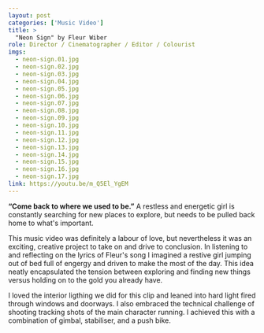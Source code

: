 ```yaml
---
layout: post
categories: ['Music Video']
title: >
  "Neon Sign" by Fleur Wiber
role: Director / Cinematographer / Editor / Colourist
imgs: 
  - neon-sign.01.jpg
  - neon-sign.02.jpg
  - neon-sign.03.jpg
  - neon-sign.04.jpg
  - neon-sign.05.jpg
  - neon-sign.06.jpg
  - neon-sign.07.jpg
  - neon-sign.08.jpg
  - neon-sign.09.jpg
  - neon-sign.10.jpg
  - neon-sign.11.jpg
  - neon-sign.12.jpg
  - neon-sign.13.jpg
  - neon-sign.14.jpg
  - neon-sign.15.jpg
  - neon-sign.16.jpg
  - neon-sign.17.jpg
link: https://youtu.be/m_Q5El_YgEM
---
```


**“Come back to where we used to be.”** A restless and energetic girl is constantly searching for new places to explore, but needs to be pulled back home to what's important.

This music video was definitely a labour of love, but nevertheless it was an exciting, creative project to take on and drive to conclusion. In listening to and reflecting on the lyrics of Fleur's song I imagined a restive girl jumping out of bed full of engergy and driven to make the most of the day. This idea neatly encapsulated the tension between exploring and finding new things versus holding on to the gold you already have.

I loved the interior ligthing we did for this clip and leaned into hard light fired through windows and doorways. I also embraced the technical challenge of shooting tracking shots of the main character running. I achieved this with a combination of gimbal, stabiliser, and a push bike.
